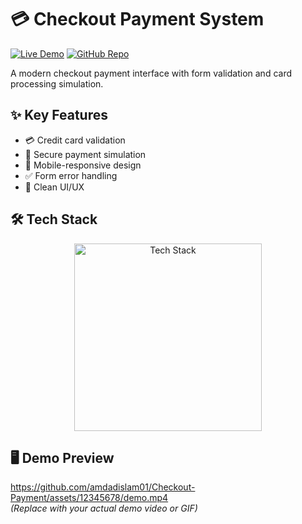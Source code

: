 # 💳 Checkout Payment System

[![Live Demo](https://img.shields.io/badge/🚀_Live_Demo-6772E5?style=for-the-badge&logo=stripe&logoColor=white)](https://amdadislam01.github.io/Checkout-Payment/)
[![GitHub Repo](https://img.shields.io/badge/💻_Source_Code-181717?style=for-the-badge&logo=github&logoColor=white)](https://github.com/amdadislam01/Checkout-Payment)

A modern checkout payment interface with form validation and card processing simulation.

## ✨ Key Features

- 💳 Credit card validation
- 🔐 Secure payment simulation
- 📱 Mobile-responsive design
- ✅ Form error handling
- 🎨 Clean UI/UX

## 🛠️ Tech Stack

<p align="center">
  <img src="https://skillicons.dev/icons?i=html,css,js,github" alt="Tech Stack" width="300"/>
</p>

## 🖥️ Demo Preview

https://github.com/amdadislam01/Checkout-Payment/assets/12345678/demo.mp4  
*(Replace with your actual demo video or GIF)*
